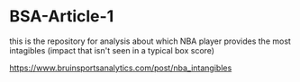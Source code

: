 # BSA-Article-1

this is the repository for analysis about which NBA player provides the most intagibles (impact that isn't seen in a typical box score)

https://www.bruinsportsanalytics.com/post/nba_intangibles

